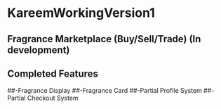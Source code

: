 # KareemWorkingVersion1

## Fragrance Marketplace (Buy/Sell/Trade) (In development)
## Completed Features
##-Fragrance Display
##-Fragrance Card
##-Partial Profile System
##-Partial Checkout System
